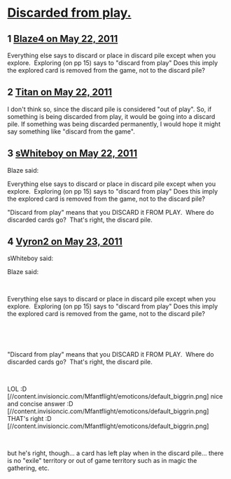 # [Discarded from play.](https://community.fantasyflightgames.com/topic/47157-discarded-from-play/)

## 1 [Blaze4 on May 22, 2011](https://community.fantasyflightgames.com/topic/47157-discarded-from-play/?do=findComment&comment=472561)

Everything else says to discard or place in discard pile except when you explore.  Exploring (on pp 15) says to "discard from play" Does this imply the explored card is removed from the game, not to the discard pile?

## 2 [Titan on May 22, 2011](https://community.fantasyflightgames.com/topic/47157-discarded-from-play/?do=findComment&comment=472612)

I don't think so, since the discard pile is considered "out of play". So, if something is being discarded from play, it would be going into a discard pile. If something was being discarded permanently, I would hope it might say something like "discard from the game".

## 3 [sWhiteboy on May 22, 2011](https://community.fantasyflightgames.com/topic/47157-discarded-from-play/?do=findComment&comment=472626)

Blaze said:

Everything else says to discard or place in discard pile except when you explore.  Exploring (on pp 15) says to "discard from play" Does this imply the explored card is removed from the game, not to the discard pile?



"Discard from play" means that you DISCARD it FROM PLAY.  Where do discarded cards go?  That's right, the discard pile.

## 4 [Vyron2 on May 23, 2011](https://community.fantasyflightgames.com/topic/47157-discarded-from-play/?do=findComment&comment=472928)

sWhiteboy said:

Blaze said:

 

Everything else says to discard or place in discard pile except when you explore.  Exploring (on pp 15) says to "discard from play" Does this imply the explored card is removed from the game, not to the discard pile?

 

 

"Discard from play" means that you DISCARD it FROM PLAY.  Where do discarded cards go?  That's right, the discard pile.



 

LOL :D [//content.invisioncic.com/Mfantflight/emoticons/default_biggrin.png] nice and concise answer :D [//content.invisioncic.com/Mfantflight/emoticons/default_biggrin.png] THAT's right :D [//content.invisioncic.com/Mfantflight/emoticons/default_biggrin.png] 

 

but he's right, though... a card has left play when in the discard pile... there is no "exile" territory or out of game territory such as in magic the gathering, etc.

